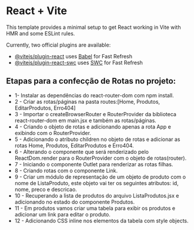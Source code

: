 # React + Vite

This template provides a minimal setup to get React working in Vite with HMR and some ESLint rules.

Currently, two official plugins are available:

- [@vitejs/plugin-react](https://github.com/vitejs/vite-plugin-react/blob/main/packages/plugin-react/README.md) uses [Babel](https://babeljs.io/) for Fast Refresh
- [@vitejs/plugin-react-swc](https://github.com/vitejs/vite-plugin-react-swc) uses [SWC](https://swc.rs/) for Fast Refresh

## Etapas para a confecção de Rotas no projeto: 
- 1- Instalar as dependências do react-router-dom com npm install.
- 2 - Criar as rotas/páginas na pasta routes:[Home, Produtos, EditarProdutos, Erro404]
- 3 - Importar o createBrowserRouter e RouterProvider da biblioteca react-router-dom em main.jsx e também as rotas/páginas.
- 4 - Criando o objeto de rotas e adicionando apenas a rota App e exibindo com o RouterProvider.
- 5 - Adicionando o atributo children no objeto de rotas e adicionar as rotas Home, Produtos, EditarProdutos e Erro404.
- 6 - Alterando o componente que será renderizado pelo ReactDom.render para o RouterProvider com o objeto de rotas(router).
- 7 - Iniciando o componente Outlet para renderizar as rotas filhas.
- 8 - Criando rotas com o componente Link.
- 9 - Criar um módulo de representação de um objeto de produto com o nome de ListaProduto, este objeto vai ter os seguintes atributos: id, nome, preco e descricao.
- 10 - Recuperando a lista de produtos do arquivo ListaProdutos.jsx e adicionando no estado do componente Produtos.
- 11 - Em produtos vamos criar uma tabela para exibir os produtos e adicionar um link para editar o produto.
- 12 - Adicionando CSS inline nos elementos da tabela com style objects.



